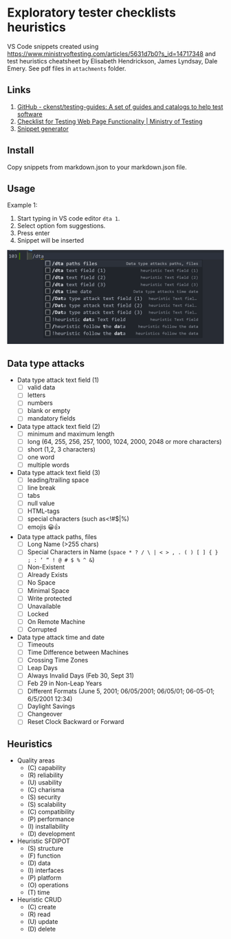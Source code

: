 # Exploratory tester checklists heuristics

VS Code snippets created using <https://www.ministryoftesting.com/articles/5631d7b0?s_id=14717348> and test heuristics cheatsheet by Elisabeth Hendrickson, James Lyndsay, Dale Emery. See pdf files in `attachments` folder.

## Links 

1. [GitHub - ckenst/testing-guides: A set of guides and catalogs to help test software](https://github.com/ckenst/testing-guides)
2. [Checklist for Testing Web Page Functionality | Ministry of Testing](https://www.ministryoftesting.com/articles/5631d7b0?s_id=14717348)
3. [Snippet generator](https://snippet-generator.app/)

## Install

Copy snippets from markdown.json to your markdown.json file.

## Usage

Example 1:

1. Start typing in VS code editor `dta 1`.
2. Select option fom suggestions.
3. Press enter
4. Snippet will be inserted

![](media/example1.png)

## Data type attacks

- Data type attack text field (1)
  - [ ] valid data
  - [ ] letters
  - [ ] numbers
  - [ ] blank or empty
  - [ ] mandatory fields
- Data type attack text field (2)
  - [ ] minimum and maximum length
  - [ ] long (64, 255, 256, 257, 1000, 1024, 2000, 2048 or more characters)
  - [ ] short (1,2, 3 characters)
  - [ ] one word
  - [ ] multiple words
- Data type attack text field (3)
  - [ ] leading/trailing space
  - [ ] line break
  - [ ] tabs
  - [ ] null value
  - [ ] HTML-tags
  - [ ] special characters (such as<!#$|%)
  - [ ] emojis 😀👍
- Data type attack  paths, files
  - [ ] Long Name (>255 chars)
  - [ ] Special Characters in Name (`space * ? / \ | < > , . ( ) [ ] { } ; : ‘ “ !
@ # $ % ^ &`)
  - [ ] Non-Existent
  - [ ] Already Exists
  - [ ] No Space
  - [ ] Minimal Space
  - [ ] Write protected
  - [ ] Unavailable
  - [ ] Locked
  - [ ] On Remote Machine
  - [ ] Corrupted
- Data type attack time and date
  - [ ] Timeouts
  - [ ] Time Difference between Machines
  - [ ] Crossing Time Zones
  - [ ] Leap Days
  - [ ] Always Invalid Days (Feb 30, Sept 31)
  - [ ] Feb 29 in Non-Leap Years
  - [ ] Different Formats (June 5, 2001; 06/05/2001; 06/05/01; 06-05-01; 6/5/2001 12:34)
  - [ ] Daylight Savings
  - [ ] Changeover
  - [ ] Reset Clock Backward or Forward

## Heuristics

- Quality areas
  - (C) capability
  - (R) reliability
  - (U) usability
  - (C) charisma
  - (S) security
  - (S) scalability
  - (C) compatibility
  - (P) performance
  - (I) installability
  - (D) development
- Heuristic SFDIPOT
  - (S) structure
  - (F) function
  - (D) data
  - (I) interfaces
  - (P) platform
  - (O) operations
  - (T) time
- Heuristic CRUD
  - (C) create
  - (R) read
  - (U) update
  - (D) delete